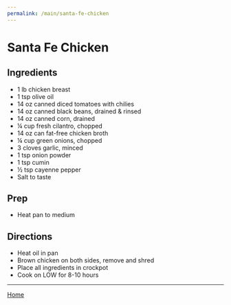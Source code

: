 ```yaml
---
permalink: /main/santa-fe-chicken
---
```

# Santa Fe Chicken

## Ingredients

- 1 lb chicken breast
- 1 tsp olive oil
- 14 oz canned diced tomatoes with chilies
- 14 oz canned black beans, drained & rinsed
- 14 oz canned corn, drained
- ¼ cup fresh cilantro, chopped
- 14 oz can fat-free chicken broth
- ¼ cup green onions, chopped
- 3 cloves garlic, minced
- 1 tsp onion powder
- 1 tsp cumin
- ½ tsp cayenne pepper
- Salt to taste

## Prep

- Heat pan to medium

## Directions

- Heat oil in pan
- Brown chicken on both sides, remove and shred
- Place all ingredients in crockpot
- Cook on LOW for 8-10 hours

---

[Home](https://thomasjbarrett82.github.io)
